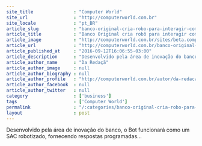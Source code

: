 ```yaml
---
site_title               : "Computer World"
site_url                 : "http://computerworld.com.br"
site_locale              : "pt_BR"
article_slug             : "banco-original-cria-robo-para-interagir-com-clientes-via-facebook"
article_title            : "Banco Original cria robô para interagir com clientes via Facebook"
article_image            : "http://computerworld.com.br/sites/beta.computerworld.com.br/files/news_articles/banco_original.jpg"
article_url              : "http://computerworld.com.br/banco-original-cria-robo-para-interagir-com-clientes-facebook"
article_published_at     : "2016-09-12T16:06:55-03:00"
article_description      : "Desenvolvido pela área de inovação do banco, o Bot funcionará como um SAC robotizado, fornecendo respostas programadas..."
article_author_name      : "Da Redaçã"
article_author_image     : null
article_author_biography : null
article_author_profile   : "http://computerworld.com.br/autor/da-redacao"
article_author_facebook  : null
article_author_twitter   : null
category                 : ['business']
tags                     : ['Computer World']
permalink                : "/:categories/banco-original-cria-robo-para-interagir-com-clientes-via-facebook/"
layout                   : post
---
```


Desenvolvido pela área de inovação do banco, o Bot funcionará como um SAC robotizado, fornecendo respostas programadas...
